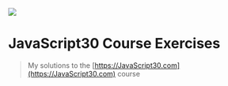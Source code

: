 ![](https://javascript30.com/images/JS3-social-share.png)

# JavaScript30 Course Exercises

> My solutions to the [https://JavaScript30.com](https://JavaScript30.com) course
